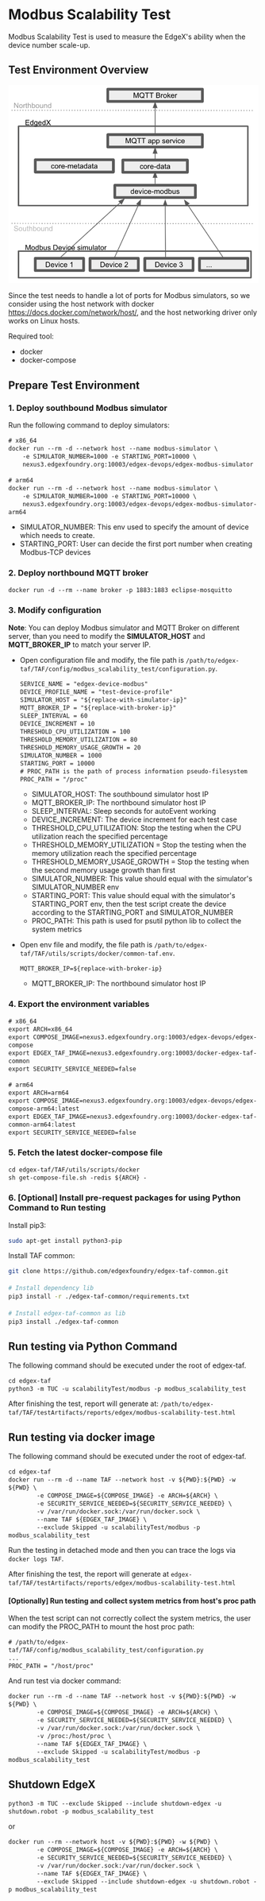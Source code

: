 # Modbus Scalability Test
Modbus Scalability Test is used to measure the EdgeX's ability when the device number scale-up.

## Test Environment Overview
![image](./images/modbus-scalability-test-overview.png)

Since the test needs to handle a lot of ports for Modbus simulators, so we consider using the host network with docker https://docs.docker.com/network/host/, and the host networking driver only works on Linux hosts.

Required tool:
- docker
- docker-compose

## Prepare Test Environment

### 1. Deploy southbound Modbus simulator
Run the following command to deploy simulators:
```
# x86_64
docker run --rm -d --network host --name modbus-simulator \
    -e SIMULATOR_NUMBER=1000 -e STARTING_PORT=10000 \
    nexus3.edgexfoundry.org:10003/edgex-devops/edgex-modbus-simulator

# arm64
docker run --rm -d --network host --name modbus-simulator \
    -e SIMULATOR_NUMBER=1000 -e STARTING_PORT=10000 \
    nexus3.edgexfoundry.org:10003/edgex-devops/edgex-modbus-simulator-arm64
```
- SIMULATOR_NUMBER: This env used to specify the amount of device which needs to create.
- STARTING_PORT: User can decide the first port number when creating Modbus-TCP devices

### 2. Deploy northbound MQTT broker
```
docker run -d --rm --name broker -p 1883:1883 eclipse-mosquitto
```

### 3. Modify configuration
**Note**: You can deploy Modbus simulator and MQTT Broker on different server, than you need to modify the **SIMULATOR_HOST** and **MQTT_BROKER_IP** to match your server IP.


* Open configuration file and modify, the file path is `/path/to/edgex-taf/TAF/config/modbus_scalability_test/configuration.py`.
    ```
    SERVICE_NAME = "edgex-device-modbus"
    DEVICE_PROFILE_NAME = "test-device-profile"
    SIMULATOR_HOST = "${replace-with-simulator-ip}"
    MQTT_BROKER_IP = "${replace-with-broker-ip}"
    SLEEP_INTERVAL = 60
    DEVICE_INCREMENT = 10
    THRESHOLD_CPU_UTILIZATION = 100
    THRESHOLD_MEMORY_UTILIZATION = 80
    THRESHOLD_MEMORY_USAGE_GROWTH = 20
    SIMULATOR_NUMBER = 1000
    STARTING_PORT = 10000
    # PROC_PATH is the path of process information pseudo-filesystem
    PROC_PATH = "/proc"
    ``` 
    - SIMULATOR_HOST: The southbound simulator host IP
    - MQTT_BROKER_IP: The northbound simulator host IP
    - SLEEP_INTERVAL: Sleep seconds for autoEvent working
    - DEVICE_INCREMENT: The device increment for each test case
    - THRESHOLD_CPU_UTILIZATION: Stop the testing when the CPU utilization reach the specified percentage
    - THRESHOLD_MEMORY_UTILIZATION = Stop the testing when the memory utilization reach the specified percentage
    - THRESHOLD_MEMORY_USAGE_GROWTH = Stop the testing when the second memory usage growth than first 
    - SIMULATOR_NUMBER: This value should equal with the simulator's SIMULATOR_NUMBER env
    - STARTING_PORT: This value should equal with the simulator's STARTING_PORT env, then the test script create the device according to the STARTING_PORT and SIMULATOR_NUMBER
    - PROC_PATH: This path is used for psutil python lib to collect the system metrics

* Open env file and modify, the file path is `/path/to/edgex-taf/TAF/utils/scripts/docker/common-taf.env`.
    ```
    MQTT_BROKER_IP=${replace-with-broker-ip}
    ```
    - MQTT_BROKER_IP: The northbound simulator host IP
   
### 4. Export the environment variables
```
# x86_64
export ARCH=x86_64
export COMPOSE_IMAGE=nexus3.edgexfoundry.org:10003/edgex-devops/edgex-compose
export EDGEX_TAF_IMAGE=nexus3.edgexfoundry.org:10003/docker-edgex-taf-common
export SECURITY_SERVICE_NEEDED=false

# arm64
export ARCH=arm64
export COMPOSE_IMAGE=nexus3.edgexfoundry.org:10003/edgex-devops/edgex-compose-arm64:latest
export EDGEX_TAF_IMAGE=nexus3.edgexfoundry.org:10003/docker-edgex-taf-common-arm64:latest
export SECURITY_SERVICE_NEEDED=false
```

### 5. Fetch the latest docker-compose file
```
cd edgex-taf/TAF/utils/scripts/docker
sh get-compose-file.sh -redis ${ARCH} -
```

### 6. [Optional] Install pre-request packages for using Python Command to Run testing
Install pip3:
``` bash
sudo apt-get install python3-pip
```

Install TAF common:
``` bash
git clone https://github.com/edgexfoundry/edgex-taf-common.git

# Install dependency lib
pip3 install -r ./edgex-taf-common/requirements.txt

# Install edgex-taf-common as lib
pip3 install ./edgex-taf-common
```
    
## Run testing via Python Command
The following command should be executed under the root of edgex-taf.
```
cd edgex-taf
python3 -m TUC -u scalabilityTest/modbus -p modbus_scalability_test
```
After finishing the test, report will generate at:
`/path/to/edgex-taf/TAF/testArtifacts/reports/edgex/modbus-scalability-test.html`


## Run testing via docker image
The following command should be executed under the root of edgex-taf.
```
cd edgex-taf
docker run --rm -d --name TAF --network host -v ${PWD}:${PWD} -w ${PWD} \
        -e COMPOSE_IMAGE=${COMPOSE_IMAGE} -e ARCH=${ARCH} \
        -e SECURITY_SERVICE_NEEDED=${SECURITY_SERVICE_NEEDED} \
        -v /var/run/docker.sock:/var/run/docker.sock \
        --name TAF ${EDGEX_TAF_IMAGE} \
        --exclude Skipped -u scalabilityTest/modbus -p modbus_scalability_test
```
Run the testing in detached mode and then you can trace the logs via `docker logs TAF`. 

After finishing the test, the report will generate at `edgex-taf/TAF/testArtifacts/reports/edgex/modbus-scalability-test.html`


#### [Optionally] Run testing and collect system metrics from host's proc path
When the test script can not correctly collect the system metrics, the user can modify the PROC_PATH to mount the host proc path:
```
# /path/to/edgex-taf/TAF/config/modbus_scalability_test/configuration.py
...
PROC_PATH = "/host/proc"
```
And run test via docker command:
```
docker run --rm -d --name TAF --network host -v ${PWD}:${PWD} -w ${PWD} \
        -e COMPOSE_IMAGE=${COMPOSE_IMAGE} -e ARCH=${ARCH} \
        -e SECURITY_SERVICE_NEEDED=${SECURITY_SERVICE_NEEDED} \
        -v /var/run/docker.sock:/var/run/docker.sock \
        -v /proc:/host/proc \
        --name TAF ${EDGEX_TAF_IMAGE} \
        --exclude Skipped -u scalabilityTest/modbus -p modbus_scalability_test
```

## Shutdown EdgeX
```
python3 -m TUC --exclude Skipped --include shutdown-edgex -u shutdown.robot -p modbus_scalability_test
```
or 
```
docker run --rm --network host -v ${PWD}:${PWD} -w ${PWD} \
        -e COMPOSE_IMAGE=${COMPOSE_IMAGE} -e ARCH=${ARCH} \
        -e SECURITY_SERVICE_NEEDED=${SECURITY_SERVICE_NEEDED} \
        -v /var/run/docker.sock:/var/run/docker.sock \
        --name TAF ${EDGEX_TAF_IMAGE} \
        --exclude Skipped --include shutdown-edgex -u shutdown.robot -p modbus_scalability_test
```